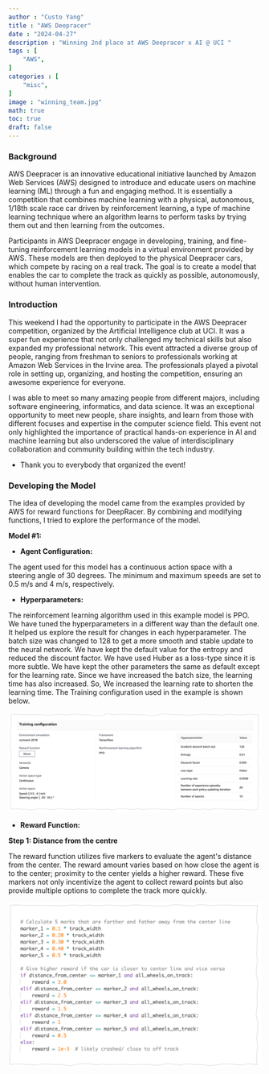 ```yaml
---
author : "Custo Yang"
title : "AWS Deepracer"
date : "2024-04-27"
description : "Winning 2nd place at AWS Deepracer x AI @ UCI " 
tags : [
    "AWS",
]
categories : [
    "misc",
]
image : "winning_team.jpg"
math: true
toc: true
draft: false
---
```

### Background
AWS Deepracer is an innovative educational initiative launched by Amazon Web Services (AWS) designed to introduce and educate users on machine learning (ML) through a fun and engaging method. It is essentially a competition that combines machine learning with a physical, autonomous, 1/18th scale race car driven by reinforcement learning, a type of machine learning technique where an algorithm learns to perform tasks by trying them out and then learning from the outcomes.

Participants in AWS Deepracer engage in developing, training, and fine-tuning reinforcement learning models in a virtual environment provided by AWS. These models are then deployed to the physical Deepracer cars, which compete by racing on a real track. The goal is to create a model that enables the car to complete the track as quickly as possible, autonomously, without human intervention.

### Introduction
This weekend I had the opportunity to participate in the AWS Deepracer competition, organized by the Artificial Intelligence club at UCI. It was a super fun experience that not only challenged my technical skills but also expanded my professional network. This event attracted a diverse group of people, ranging from freshman to seniors to professionals working at Amazon Web Services in the Irvine area. The professionals played a pivotal role in setting up, organizing, and hosting the competition, ensuring an awesome experience for everyone.

I was able to meet so many amazing people from different majors, including software engineering, informatics, and data science. It was an exceptional opportunity to meet new people, share insights, and learn from those with different focuses and expertise in the computer science field. This event not only highlighted the importance of practical hands-on experience in AI and machine learning but also underscored the value of interdisciplinary collaboration and community building within the tech industry.

* Thank you to everybody that organized the event!

### Developing the Model
The idea of developing the model came from the examples provided by AWS for reward functions for DeepRacer. By combining and modifying functions, I tried to explore the performance of the model.

**Model #1:**

- **Agent Configuration:**

The agent used for this model has a continuous action space with a steering angle of 30 degrees. The minimum and maximum speeds are set to 0.5 m/s and 4 m/s, respectively.  

- **Hyperparameters:**

The reinforcement learning algorithm used in this example model is PPO. We have tuned the hyperparameters in a different way than the default one. It helped us explore the result for changes in each hyperparameter. The batch size was changed to 128 to get a more smooth and stable update to the neural network.
We have kept the default value for the entropy and reduced the discount factor. We have used Huber as a loss-type since it is more subtle. We have kept the other parameters the same as default except for the learning rate. Since we have increased the batch size, the learning time has also increased. So, We increased the learning rate to shorten the learning time. The Training configuration used in the example is shown below.

![](hyperparameter1.png)

- **Reward Function:**

**Step 1: Distance from the centre**

The reward function utilizes five markers to evaluate the agent's distance from the center. The reward amount varies based on how close the agent is to the center; proximity to the center yields a higher reward. These five markers not only incentivize the agent to collect reward points but also provide multiple options to complete the track more quickly.

![](reward_function.png)


